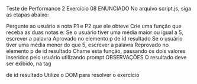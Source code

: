 Teste de Performance 2
Exercício 08
ENUNCIADO
No arquivo script.js, siga as etapas abaixo:

Pergunte ao usuário a nota P1 e P2 que ele obteve
Crie uma função que receba as duas notas e:
Se o usuário tiver uma média maior ou igual a 5, escrever a palavra Aprovado no elemento p de id resultado
Se o usuário tiver uma média menor do que 5, escrever a palavra Reprovado no elemento p de id resultado
Chame esta função, passando os dois valores inseridos pelo usuário utilizando prompt
OBSERVAÇÕES
O resultado deve ser exibido, na tag <p> de id resultado
Utilize o DOM para resolver o exercício
